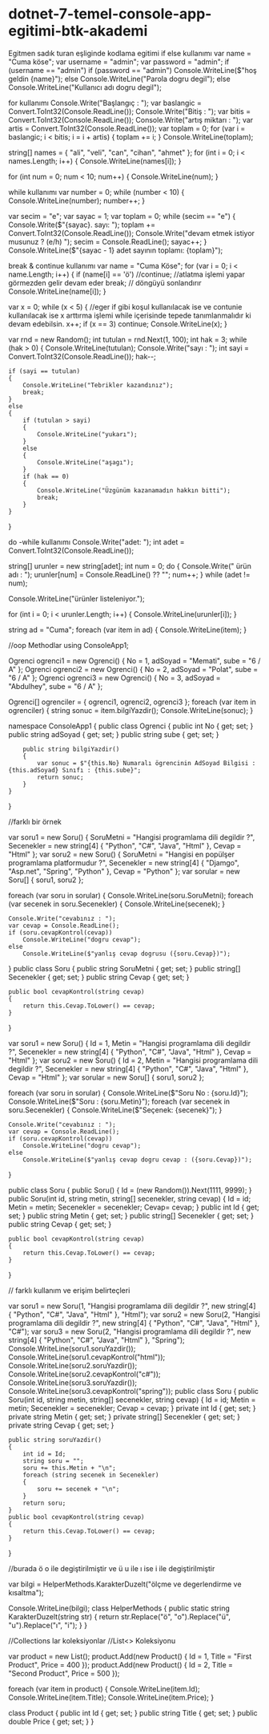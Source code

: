 # dotnet-7-temel-console-app-egitimi-btk-akademi
Egitmen sadık turan eşliginde kodlama egitimi
if else kullanımı
var name = "Cuma köse";
var username = "admin";
var password = "admin";
if (username == "admin")
    if (password == "admin")
        Console.WriteLine($"hoş geldin {name}");
    else Console.WriteLine("Parola dogru degil");
else Console.WriteLine("Kullanıcı adı dogru degil");

for kullanımı
Console.Write("Başlangıç : ");
var baslangic = Convert.ToInt32(Console.ReadLine());
Console.Write("Bitiş : ");
var bitis = Convert.ToInt32(Console.ReadLine());
Console.Write("artış miktarı : ");
var artis = Convert.ToInt32(Console.ReadLine());
var toplam = 0;
for (var i = baslangic; i < bitis; i = i + artis)
{
    toplam += i;
}
Console.WriteLine(toplam);

string[] names = { "ali", "veli", "can", "cihan", "ahmet" };
for (int i = 0; i < names.Length; i++)
{
    Console.WriteLine(names[i]);
}


for (int num = 0; num < 10; num++)
{
    Console.WriteLine(num);
}

while kullanımı
var number = 0;
while (number < 10)
{
    Console.WriteLine(number);
    number++;
}


var secim = "e";
var sayac = 1;
var toplam = 0;
while (secim == "e")
{
    Console.Write($"{sayac}. sayı: ");
    toplam += Convert.ToInt32(Console.ReadLine());
    Console.Write("devam etmek istiyor musunuz ? (e/h) ");
    secim = Console.ReadLine();
    sayac++;
}
Console.WriteLine($"{sayac - 1} adet sayının toplamı: {toplam}");


break & continue kullanımı
var name = "Cuma Köse";
for (var i = 0; i < name.Length; i++)
{
    if (name[i] == 'ö')
        //continue; //atlatma işlemi yapar görmezden gelir devam eder
        break; // döngüyü sonlandırır
    Console.WriteLine(name[i]);
}


var x = 0;
while (x < 5)
{
    //eger if gibi koşul kullanılacak ise ve contunie kullanılacak ise x arttırma işlemi while içerisinde tepede tanımlanmalıdır ki devam edebilsin.
    x++;
    if (x == 3)
        continue;
    Console.WriteLine(x);
}

var rnd = new Random();
int tutulan = rnd.Next(1, 100);
int hak = 3;
while (hak > 0)
{
    Console.WriteLine(tutulan);
    Console.Write("sayı : ");
    int sayi = Convert.ToInt32(Console.ReadLine());
    hak--;

    if (sayi == tutulan)
    {
        Console.WriteLine("Tebrikler kazandınız");
        break;
    }
    else
    {
        if (tutulan > sayi)
        {
            Console.WriteLine("yukarı");
        }
        else
        {
            Console.WriteLine("aşagı");
        }
        if (hak == 0)
        {
            Console.WriteLine("Üzgünüm kazanamadın hakkın bitti");
            break;
        }
    }
}

do -while kullanımı
Console.Write("adet: ");
int adet = Convert.ToInt32(Console.ReadLine());

string[] urunler = new string[adet];
int num = 0;
do
{
    Console.Write(" ürün adı : ");
    urunler[num] = Console.ReadLine() ?? "";
    num++;
} while (adet != num);

Console.WriteLine("ürünler listeleniyor.");

for (int i = 0; i < urunler.Length; i++)
{
    Console.WriteLine(urunler[i]);
}

string ad = "Cuma";
foreach (var item in ad)
{
    Console.WriteLine(item);
}


//oop Methodlar
using ConsoleApp1;

Ogrenci ogrenci1 = new Ogrenci()
{
    No = 1,
    adSoyad = "Memati",
    sube = "6 / A"
};
Ogrenci ogrenci2 = new Ogrenci()
{
    No = 2,
    adSoyad = "Polat",
    sube = "6 / A"
}; Ogrenci ogrenci3 = new Ogrenci()
{
    No = 3,
    adSoyad = "Abdulhey",
    sube = "6 / A"
};

Ogrenci[] ogrenciler = { ogrenci1, ogrenci2, ogrenci3 };
foreach (var item in ogrenciler)
{
    string sonuc = item.bilgiYazdir();
    Console.WriteLine(sonuc);
}

namespace ConsoleApp1
{
    public class Ogrenci
    {
        public int No { get; set; }
        public string adSoyad { get; set; }
        public string sube { get; set; }

        public string bilgiYazdir()
        {
            var sonuc = $"{this.No} Numaralı ögrencinin AdSoyad Bilgisi : {this.adSoyad} Sınıfı : {this.sube}";
            return sonuc;
        }
    }
}


//farklı bir örnek

var soru1 = new Soru()
            {
                SoruMetni = "Hangisi programlama dili degildir ?",
                Secenekler = new string[4] { "Python", "C#", "Java", "Html" },
                Cevap = "Html"
            };
var soru2 = new Soru()
{
    SoruMetni = "Hangisi en popülşer programlama platformudur ?",
    Secenekler = new string[4] { "Djamgo", "Asp.net", "Spring", "Python" },
    Cevap = "Python"
};
var sorular = new Soru[] { soru1, soru2 };

foreach (var soru in sorular)
{
    Console.WriteLine(soru.SoruMetni);
    foreach (var secenek in soru.Secenekler)
    {
        Console.WriteLine(secenek);
    }

    Console.Write("cevabınız : ");
    var cevap = Console.ReadLine();
    if (soru.cevapKontrol(cevap))
        Console.WriteLine("dogru cevap");
    else
        Console.WriteLine($"yanlış cevap dogrusu ({soru.Cevap})");
}
public class Soru
{
    public string SoruMetni { get; set; }
    public string[] Secenekler { get; set; }
    public string Cevap { get; set; }

    public bool cevapKontrol(string cevap)
    {
        return this.Cevap.ToLower() == cevap;
    }
}


var soru1 = new Soru()
{
    Id = 1,
    Metin = "Hangisi programlama dili degildir ?",
    Secenekler = new string[4] { "Python", "C#", "Java", "Html" },
    Cevap = "Html"
};
var soru2 = new Soru()
{
    Id = 2,
    Metin = "Hangisi programlama dili degildir ?",
    Secenekler = new string[4] { "Python", "C#", "Java", "Html" },
    Cevap = "Html"
};
var sorular = new Soru[] { soru1, soru2 };

foreach (var soru in sorular)
{
    Console.WriteLine($"Soru No : {soru.Id}");
    Console.WriteLine($"Soru : {soru.Metin}");
    foreach (var secenek in soru.Secenekler)
    {
        Console.WriteLine($"Seçenek: {secenek}");
    }

    Console.Write("cevabınız : ");
    var cevap = Console.ReadLine();
    if (soru.cevapKontrol(cevap))
        Console.WriteLine("dogru cevap");
    else
        Console.WriteLine($"yanlış cevap dogru cevap : ({soru.Cevap})");
}

public class Soru
{
    public Soru()
    {
        Id = (new Random()).Next(1111, 9999); 
    }
    public Soru(int id, string metin, string[] secenekler, string cevap)
    {
        Id = id;
        Metin = metin;
        Secenekler = secenekler;
        Cevap= cevap;
    }
    public int Id { get; set; }
    public string Metin { get; set; }
    public string[] Secenekler { get; set; }
    public string Cevap { get; set; }

    public bool cevapKontrol(string cevap)
    {
        return this.Cevap.ToLower() == cevap;
    }
}


// farklı kullanım ve erişim belirteçleri

var soru1 = new Soru(1, "Hangisi programlama dili degildir ?", new string[4] { "Python", "C#", "Java", "Html" }, "Html");
var soru2 = new Soru(2, "Hangisi programlama dili degildir ?", new string[4] { "Python", "C#", "Java", "Html" }, "C#");
var soru3 = new Soru(2, "Hangisi programlama dili degildir ?", new string[4] { "Python", "C#", "Java", "Html" }, "Spring");
Console.WriteLine(soru1.soruYazdir());
Console.WriteLine(soru1.cevapKontrol("html"));
Console.WriteLine(soru2.soruYazdir());
Console.WriteLine(soru2.cevapKontrol("c#"));
Console.WriteLine(soru3.soruYazdir());
Console.WriteLine(soru3.cevapKontrol("spring"));
public class Soru
{
    public Soru(int id, string metin, string[] secenekler, string cevap)
    {
        Id = id;
        Metin = metin;
        Secenekler = secenekler;
        Cevap = cevap;
    }
    private int Id { get; set; }
    private string Metin { get; set; }
    private string[] Secenekler { get; set; }
    private string Cevap { get; set; }


    public string soruYazdir()
    {
        int id = Id;
        string soru = "";
        soru += this.Metin + "\n";
        foreach (string secenek in Secenekler)
        {
            soru += secenek + "\n";
        }
        return soru;
    }
    public bool cevapKontrol(string cevap)
    {
        return this.Cevap.ToLower() == cevap;
    }
}

//burada ö o ile degiştirilmiştir ve ü u ile ı ise i ile degiştirilmiştir

var bilgi = HelperMethods.KarakterDuzelt("ölçme ve degerlendirme ve kısaltma");

Console.WriteLine(bilgi);
class HelperMethods
{
    public static string KarakterDuzelt(string str)
    {
        return str.Replace("ö", "o").Replace("ü", "u").Replace("ı", "i");
    }
}

//Collections lar koleksiyonlar
//List<> Koleksiyonu

var product = new List<Product>();
product.Add(new Product() { Id = 1, Title = "First Product", Price = 400 });
product.Add(new Product() { Id = 2, Title = "Second Product", Price = 500 });

foreach (var item in product)
{
    Console.WriteLine(item.Id);
    Console.WriteLine(item.Title);
    Console.WriteLine(item.Price);
}

class Product
{
    public int Id { get; set; }
    public string Title { get; set; }
    public double Price { get; set; }
}
